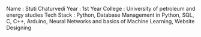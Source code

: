 Name : Stuti Chaturvedi 
Year : 1st Year 
College : University of petroleum and energy studies 
Tech Stack : Python, Database Management in Python, SQL, C, C++, Arduino, Neural Networks and basics of Machine Learning, Website Designing 
